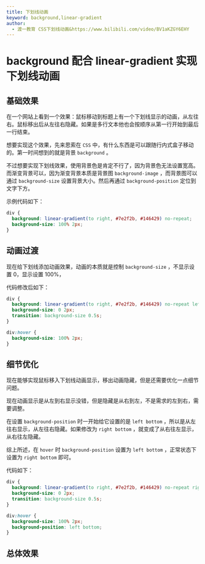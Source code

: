 ```yaml
---
title: 下划线动画
keyword: background,linear-gradient
author:
  - 渡一教育 CSS下划线动画&https://www.bilibili.com/video/BV1aKZGY6EHY
---
```


# background 配合 linear-gradient 实现下划线动画

## 基础效果

在一个网站上看到一个效果：鼠标移动到标题上有一个下划线显示的动画，从左往右。鼠标移出后从左往右隐藏。如果是多行文本他也会按顺序从第一行开始到最后一行结束。

想要实现这个效果，先来思索在 `CSS` 中，有什么东西是可以跟随行内式盒子移动的。第一时间想到的就是背景 `background` 。

不过想要实现下划线效果，使用背景色是肯定不行了，因为背景色无法设置宽高。而渐变背景可以，因为渐变背景本质是背景图 `background-image` ，而背景图可以通过 `background-size` 设置背景大小。然后再通过 `background-position` 定位到文字下方。

示例代码如下：

```css
div {
  background: linear-gradient(to right, #7e2f2b, #146429) no-repeat;
  background-size: 100% 2px;
}
```

## 动画过渡

现在给下划线添加动画效果，动画的本质就是控制 `background-size` ，不显示设置 0，显示设置 100%，

代码修改后如下：

```css
div {
  background: linear-gradient(to right, #7e2f2b, #146429) no-repeat left bottom;
  background-size: 0 2px;
  transition: background-size 0.5s;
}

div:hover {
  background-size: 100% 2px;
}
```

## 细节优化

现在能够实现鼠标移入下划线动画显示，移出动画隐藏，但是还需要优化一点细节问题。

现在动画显示是从左到右显示没错，但是隐藏是从右到左，不是需求的左到右，需要调整。

在设置 `background-position` 时一开始给它设置的是 `left bottom` ，所以是从左往右显示，从左往右隐藏。如果修改为 `right bottom` ，就变成了从右往左显示，从右往左隐藏。

综上所述，在 `hover` 时 `background-position` 设置为 `left bottom` ，正常状态下设置为 `right bottom` 即可。

代码如下：

```css
div {
  background: linear-gradient(to right, #7e2f2b, #146429) no-repeat right bottom;
  background-size: 0 2px;
  transition: background-size 0.5s;
}

div:hover {
  background-size: 100% 2px;
  background-position: left bottom;
}
```

## 总体效果

<myIframe url="https://duyidao.github.io/blogweb/#/info/css/downline" />
